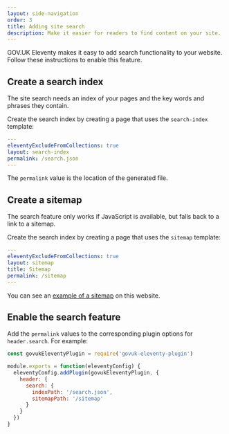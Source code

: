 ```yaml
---
layout: side-navigation
order: 3
title: Adding site search
description: Make it easier for readers to find content on your site.
---
```


GOV.UK Eleventy makes it easy to add search functionality to your website. Follow these instructions to enable this feature.

## Create a search index

The site search needs an index of your pages and the key words and phrases they contain.

Create the search index by creating a page that uses the `search-index` template:

```yaml
---
eleventyExcludeFromCollections: true
layout: search-index
permalink: /search.json
---
```

The `permalink` value is the location of the generated file.

## Create a sitemap

The search feature only works if JavaScript is available, but falls back to a link to a sitemap.

Create the search index by creating a page that uses the `sitemap` template:

```yaml
---
eleventyExcludeFromCollections: true
layout: sitemap
title: Sitemap
permalink: /sitemap
---
```

You can see an [example of a sitemap](/sitemap) on this website.

## Enable the search feature

Add the `permalink` values to the corresponding plugin options for `header.search`. For example:

```js
const govukEleventyPlugin = require('govuk-eleventy-plugin')

module.exports = function(eleventyConfig) {
  eleventyConfig.addPlugin(govukEleventyPlugin, {
    header: {
      search: {
        indexPath: '/search.json',
        sitemapPath: '/sitemap'
      }
    }
  })
}
```
